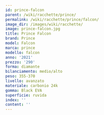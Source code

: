 ```yaml
---
id: prince-falcon
parent: /wiki/racchette/prince/
permalink: /wiki/racchette/prince/falcon/
image_dir: /images/wiki/racchette/
image: prince-falcon.jpg
title: Prince Falcon
brand: Prince
model: Falcon
marca: prince
modello: falcon
anno: '2021'
prezzo: '290'
forma: diamante
bilanciamento: medio/alto
peso: 355-370
livello: avanzato
materiale: carbonio 24k
gomma: Black EVA
superficie: ruvida
index: ''
content: ''
---
```

